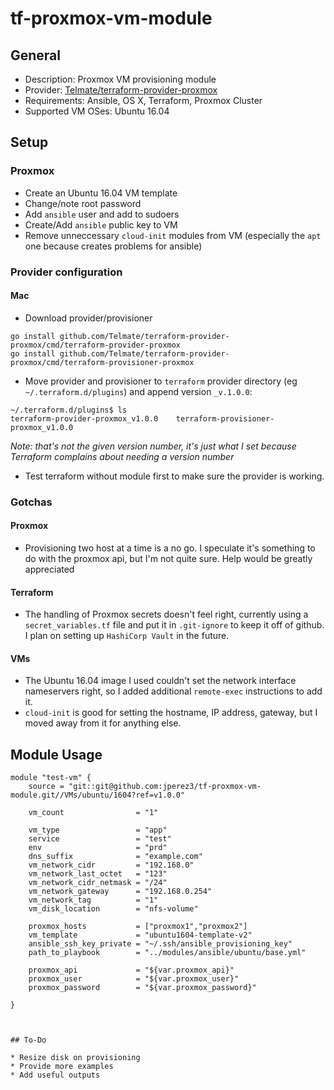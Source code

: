 # tf-proxmox-vm-module

## General

* Description: Proxmox VM provisioning module
* Provider: [Telmate/terraform-provider-proxmox](https://github.com/Telmate/terraform-provider-proxmox)
* Requirements: Ansible, OS X, Terraform, Proxmox Cluster
* Supported VM OSes: Ubuntu 16.04


## Setup

### Proxmox

* Create an Ubuntu 16.04 VM template
* Change/note root password
* Add `ansible` user and add to sudoers 
* Create/Add `ansible` public key to VM
* Remove unneccessary `cloud-init` modules from VM (especially the `apt` one because creates problems for ansible)


### Provider configuration


#### Mac

* Download provider/provisioner

```
go install github.com/Telmate/terraform-provider-proxmox/cmd/terraform-provider-proxmox
go install github.com/Telmate/terraform-provider-proxmox/cmd/terraform-provisioner-proxmox
```

* Move provider and provisioner to `terraform` provider directory (eg `~/.terraform.d/plugins`) and append version `_v.1.0.0`:

```
~/.terraform.d/plugins$ ls
terraform-provider-proxmox_v1.0.0    terraform-provisioner-proxmox_v1.0.0
```

_Note: that's not the given version number, it's just what I set because Terraform complains about needing a version number_


* Test terraform without module first to make sure the provider is working.





### Gotchas

#### Proxmox

* Provisioning two host at a time is a no go. I speculate it's something to do with the proxmox api, but I'm not quite sure. Help would be greatly appreciated

#### Terraform

* The handling of Proxmox secrets doesn't feel right, currently using a `secret_variables.tf` file and put it in `.git-ignore` to keep it off of github. I plan on setting up `HashiCorp Vault` in the future. 

#### VMs

* The Ubuntu 16.04 image I used couldn't set the network interface nameservers right, so I added additional `remote-exec` instructions to add it.
* `cloud-init` is good for setting the hostname, IP address, gateway, but I moved away from it for anything else.



## Module Usage

```
module "test-vm" {
    source = "git::git@github.com:jperez3/tf-proxmox-vm-module.git//VMs/ubuntu/1604?ref=v1.0.0"

    vm_count                = "1"

    vm_type                 = "app"
    service                 = "test"
    env                     = "prd"
    dns_suffix              = "example.com"     
    vm_network_cidr         = "192.168.0"
    vm_network_last_octet   = "123"
    vm_network_cidr_netmask = "/24"    
    vm_network_gateway      = "192.168.0.254"
    vm_network_tag          = "1"
    vm_disk_location        = "nfs-volume"
   
    proxmox_hosts           = ["proxmox1","proxmox2"]
    vm_template             = "ubuntu1604-template-v2"
    ansible_ssh_key_private = "~/.ssh/ansible_provisioning_key"
    path_to_playbook        = "../modules/ansible/ubuntu/base.yml"

    proxmox_api             = "${var.proxmox_api}"
    proxmox_user            = "${var.proxmox_user}"
    proxmox_password        = "${var.proxmox_password}"

}



## To-Do

* Resize disk on provisioning
* Provide more examples
* Add useful outputs